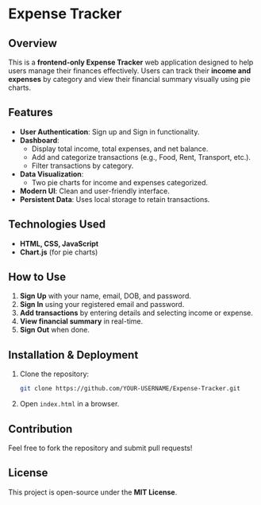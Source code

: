 # Expense Tracker

## Overview
This is a **frontend-only Expense Tracker** web application designed to help users manage their finances effectively. Users can track their **income and expenses** by category and view their financial summary visually using pie charts.

## Features
- **User Authentication**: Sign up and Sign in functionality.
- **Dashboard**:
  - Display total income, total expenses, and net balance.
  - Add and categorize transactions (e.g., Food, Rent, Transport, etc.).
  - Filter transactions by category.
- **Data Visualization**:
  - Two pie charts for income and expenses categorized.
- **Modern UI**: Clean and user-friendly interface.
- **Persistent Data**: Uses local storage to retain transactions.

## Technologies Used
- **HTML, CSS, JavaScript**
- **Chart.js** (for pie charts)

## How to Use
1. **Sign Up** with your name, email, DOB, and password.
2. **Sign In** using your registered email and password.
3. **Add transactions** by entering details and selecting income or expense.
4. **View financial summary** in real-time.
5. **Sign Out** when done.

## Installation & Deployment
1. Clone the repository:
   ```sh
   git clone https://github.com/YOUR-USERNAME/Expense-Tracker.git
   ```
2. Open `index.html` in a browser.

## Contribution
Feel free to fork the repository and submit pull requests!

## License
This project is open-source under the **MIT License**.

 
